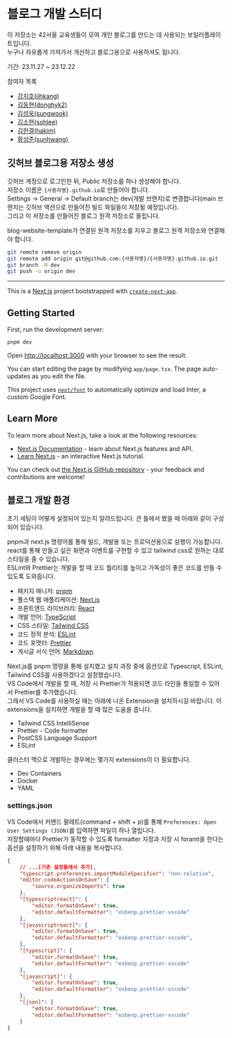 # 블로그 개발 스터디

이 저장소는 42서울 교육생들이 모여 개인 블로그를 만드는 데 사용되는 보일러플레이트입니다.\
누구나 자유롭게 가져가서 개선하고 블로그용으로 사용하셔도 됩니다.

기간: 23.11.27 ~ 23.12.22

참여자 목록

- [강지호(jihkang)](https://profile.intra.42.fr/users/jihkang)
- [김동현(donghyk2)](https://profile.intra.42.fr/users/donghyk2)
- [김성욱(sungwook)](https://profile.intra.42.fr/users/sungwook)
- [김소현(sohlee)](https://profile.intra.42.fr/users/sohlee)
- [김한결(hakim)](https://profile.intra.42.fr/users/hakim)
- [황성준(sunhwang)](https://profile.intra.42.fr/users/sunhwang)

## 깃허브 블로그용 저장소 생성
깃허브 계정으로 로그인한 뒤, Public 저장소를 하나 생성해야 합니다.\
저장소 이름은 `{사용자명}.github.io`로 만들어야 합니다.\
Settings -> General -> Default branch는 dev(개발 브랜치)로 변경합니다(main 브랜치는 깃허브 액션으로 만들어진 빌드 파일들이 저장될 예정입니다).\
그리고 이 저장소를 만들어진 블로그 원격 저장소로 올립니다.

blog-website-template가 연결된 원격 저장소를 지우고 블로그 원격 저장소와 연결해야 합니다.
```sh
git remote remove origin
git remote add origin git@github.com:{사용자명}/{사용자명}.github.io.git
git branch -M dev
git push -u origin dev
```

---

This is a [Next.js](https://nextjs.org/) project bootstrapped with [`create-next-app`](https://github.com/vercel/next.js/tree/canary/packages/create-next-app).

## Getting Started

First, run the development server:

```bash
pnpm dev
```

Open [http://localhost:3000](http://localhost:3000) with your browser to see the result.

You can start editing the page by modifying `app/page.tsx`. The page auto-updates as you edit the file.

This project uses [`next/font`](https://nextjs.org/docs/basic-features/font-optimization) to automatically optimize and load Inter, a custom Google Font.

## Learn More

To learn more about Next.js, take a look at the following resources:

- [Next.js Documentation](https://nextjs.org/docs) - learn about Next.js features and API.
- [Learn Next.js](https://nextjs.org/learn) - an interactive Next.js tutorial.

You can check out [the Next.js GitHub repository](https://github.com/vercel/next.js/) - your feedback and contributions are welcome!

## 블로그 개발 환경

초기 세팅이 어떻게 설정되어 있는지 알려드립니다. 큰 틀에서 봤을 때 아래와 같이 구성되어 있습니다.

pnpm과 next.js 명령어를 통해 빌드, 개발용 또는 프로덕션용으로 실행이 가능합니다.\
react를 통해 만들고 싶은 화면과 이벤트를 구현할 수 있고 tailwind css로 원하는 대로 스타일을 줄 수 있습니다.\
ESLint와 Prettier는 개발을 할 때 코드 퀄리티를 높이고 가독성이 좋은 코드를 만들 수 있도록 도와줍니다.

- 패키지 매니저: [pnpm](https://pnpm.io/)
- 풀스택 웹 애플리케이션: [Next.js](https://nextjs.org/)
- 프론트앤드 라이브러리: [React](https://react.dev/)
- 개발 언어: [TypeScript](https://www.typescriptlang.org/)
- CSS 스타일: [Tailwind CSS](https://tailwindcss.com/)
- 코드 정적 분석: [ESLint](https://eslint.org/)
- 코드 포맷터: [Prettier](https://prettier.io/)
- 게시글 서식 언어: [Markdown](https://ko.wikipedia.org/wiki/%EB%A7%88%ED%81%AC%EB%8B%A4%EC%9A%B4)

Next.js를 pnpm 명령을 통해 설치했고 설치 과정 중에 옵션으로 Typescript, ESLint, Tailwind CSS를 사용하겠다고 설정했습니다.\
VS Code에서 개발을 할 때, 저장 시 Prettier가 적용되면 코드 라인을 통일할 수 있어서 Prettier를 추가했습니다.\
그래서 VS Code를 사용하실 때는 아래에 나온 Extension을 설치하시길 바랍니다. 이 extensions을 설치하면 개발을 할 때 많은 도움을 줍니다.

- Tailwind CSS IntelliSense
- Prettier - Code formatter
- PostCSS Language Support
- ESLint

클러스터 맥으로 개발하는 경우에는 몇가지 extensions이 더 필요합니다.
- Dev Containers
- Docker
- YAML

### settings.json

VS Code에서 커맨드 팔레트(command + shift + p)를 통해 `Preferences: Open User Settings (JSON)`를 입력하면 파일이 하나 열립니다.\
저장할때마다 Prettier가 동작할 수 있도록 formatter 지정과 저장 시 foramt을 한다는 옵션을 설정하기 위해 아래 내용을 복사합니다.

```json
{
    // ...[기존 설정들에서 추가],
    "typescript.preferences.importModuleSpecifier": "non-relative",
    "editor.codeActionsOnSave": {
        "source.organizeImports": true
    },
    "[typescriptreact]": {
        "editor.formatOnSave": true,
        "editor.defaultFormatter": "esbenp.prettier-vscode"
    },
    "[javascriptreact]": {
        "editor.formatOnSave": true,
        "editor.defaultFormatter": "esbenp.prettier-vscode",
    },
    "[typescript]": {
        "editor.formatOnSave": true,
        "editor.defaultFormatter": "esbenp.prettier-vscode"
    },
    "[javascript]": {
        "editor.formatOnSave": true,
        "editor.defaultFormatter": "esbenp.prettier-vscode"
    },
    "[json]": {
        "editor.formatOnSave": true,
        "editor.defaultFormatter": "esbenp.prettier-vscode"
    }
}
```
